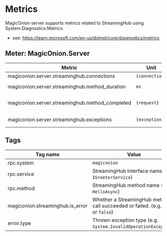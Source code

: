 # Metrics
MagicOnion server supports metrics related to StreamingHub using System.Diagnostics.Metrics.

- see: https://learn.microsoft.com/en-us/dotnet/core/diagnostics/metrics

## Meter: MagicOnion.Server

|Metric|Unit|Tags|
|--|--|--|
|magiconion.server.streaminghub.connections|`{connection}`|`rpc.system`, `rpc.service`|
|magiconion.server.streaminghub.method_duration|`ms`|`rpc.system`, `rpc.service`, `rpc.method`|
|magiconion.server.streaminghub.method_completed|`{request}`|`rpc.system`, `rpc.service`, `rpc.method`, `magiconion.streaminghub.is_error`|
|magiconion.server.streaminghub.exceptions|`{exception}`|`rpc.system`, `rpc.service`, `rpc.method`, `error.type`|

## Tags

|Tag name|Value|
|--|--|
|rpc.system|`magiconion`|
|rpc.service|StreamingHub interface name (e.g. `IGreeterService`)|
|rpc.method|StreamingHub method name (e.g. `HelloAsync`)|
|magiconion.streaminghub.is_error|Whether a StreamingHub method call succeeded or failed.  (e.g. `true` or `false`)|
|error.type|Thrown exception type (e.g. `System.InvalidOperationException`)|
